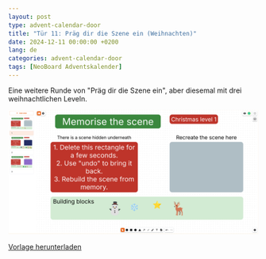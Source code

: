 ```yaml
---
layout: post
type: advent-calendar-door
title: "Tür 11: Präg dir die Szene ein (Weihnachten)"
date: 2024-12-11 00:00:00 +0200
lang: de
categories: advent-calendar-door
tags: [NeoBoard Adventskalender]
---
```


Eine weitere Runde von "Präg dir die Szene ein", aber diesemal mit drei weihnachtlichen Leveln.

![](./preview.png)

[Vorlage herunterladen](./memorise-the-scene-christmas.nwb)
